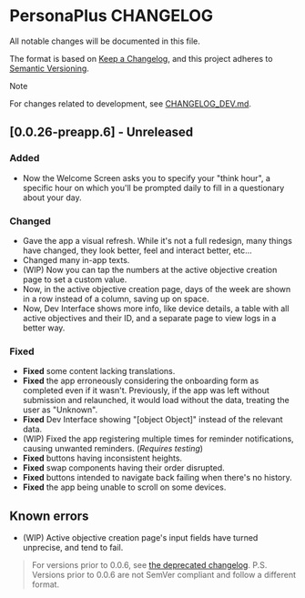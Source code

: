 # PersonaPlus CHANGELOG
<!--
P.S.: Changelog is managed by the owner only, thanks. One task less for you!

TODO: ensure all WIPs are handled before publical release
-->

All notable changes will be documented in this file.

The format is <!--mostly--> based on [Keep a Changelog](https://keepachangelog.com/en/1.1.0/),
and this project adheres to [Semantic Versioning](https://semver.org/spec/v2.0.0.html).

> [!NOTE]
> For changes related to development, see [CHANGELOG_DEV.md](CHANGELOG_DEV.md).

## [0.0.26-preapp.6] - Unreleased

### Added

- Now the Welcome Screen asks you to specify your "think hour", a specific hour on which you'll be prompted daily to fill in a questionary about your day.
<!-- - Added a Not found page for non-existing routes. (WILL UNCOMMENT WHEN THAT PAGE HAS ACTUAL CONTENT) -->

### Changed

- Gave the app a visual refresh. While it's not a full redesign, many things have changed, they look better, feel and interact better, etc...
- Changed many in-app texts.
- (WIP) Now you can tap the numbers at the active objective creation page to set a custom value.
- Now, in the active objective creation page, days of the week are shown in a row instead of a column, saving up on space.
- Now, Dev Interface shows more info, like device details, a table with all active objectives and their ID, and a separate page to view logs in a better way.

### Fixed

- **Fixed** some content lacking translations.
- **Fixed** the app erroneously considering the onboarding form as completed even if it wasn't. Previously, if the app was left without submission and relaunched, it would load without the data, treating the user as "Unknown".
- **Fixed** Dev Interface showing "[object Object]" instead of the relevant data.
- (WIP) Fixed the app registering multiple times for reminder notifications, causing unwanted reminders. (_Requires testing_)
- **Fixed** buttons having inconsistent heights.
- **Fixed** swap components having their order disrupted.
- **Fixed** buttons intended to navigate back failing when there's no history.
- **Fixed** the app being unable to scroll on some devices.

## Known errors <!-- not part of the Keep A Changelog standard -->

- (WIP) Active objective creation page's input fields have turned unprecise, and tend to fail.

> For versions prior to 0.0.6, see [the deprecated changelog](CHANGELOG.deprecated.md).
> P.S. Versions prior to 0.0.6 are not SemVer compliant and follow a different format.
